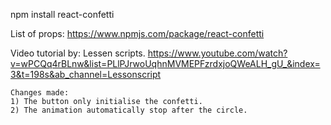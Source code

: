 npm install react-confetti

List of props:
https://www.npmjs.com/package/react-confetti

Video tutorial by: Lessen scripts.
https://www.youtube.com/watch?v=wPCQq4rBLnw&list=PLlPJrwoUqhnMVMEPFzrdxjoQWeALH_gU_&index=3&t=198s&ab_channel=Lessonscript

    Changes made:
    1) The button only initialise the confetti.
    2) The animation automatically stop after the circle.
